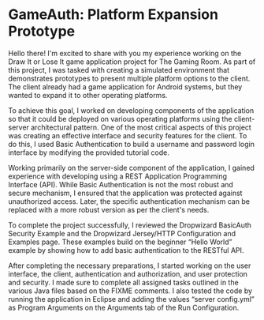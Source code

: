 # GameAuth: Platform Expansion Prototype

Hello there! I'm excited to share with you my experience working on the Draw It or Lose It game application project for The Gaming Room. As part of this project, I was tasked with creating a simulated environment that demonstrates prototypes to present multiple platform options to the client. The client already had a game application for Android systems, but they wanted to expand it to other operating platforms.

To achieve this goal, I worked on developing components of the application so that it could be deployed on various operating platforms using the client-server architectural pattern. One of the most critical aspects of this project was creating an effective interface and security features for the client. To do this, I used Basic Authentication to build a username and password login interface by modifying the provided tutorial code.

Working primarily on the server-side component of the application, I gained experience with developing using a REST Application Programming Interface (API). While Basic Authentication is not the most robust and secure mechanism, I ensured that the application was protected against unauthorized access. Later, the specific authentication mechanism can be replaced with a more robust version as per the client's needs.

To complete the project successfully, I reviewed the Dropwizard BasicAuth Security Example and the Dropwizard Jersey/HTTP Configuration and Examples page. These examples build on the beginner “Hello World” example by showing how to add basic authentication to the RESTful API.

After completing the necessary preparations, I started working on the user interface, the client, authentication and authorization, and user protection and security. I made sure to complete all assigned tasks outlined in the various Java files based on the FIXME comments. I also tested the code by running the application in Eclipse and adding the values “server config.yml” as Program Arguments on the Arguments tab of the Run Configuration.

